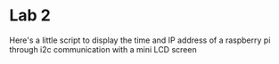 # Lab 2

Here's a little script to display the time and IP address of a raspberry pi through i2c communication with a mini LCD screen

